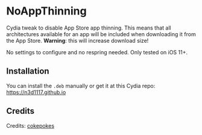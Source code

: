 # NoAppThinning
Cydia tweak to disable App Store app thinning. This means that all architectures available for an app will be included when downloading it from the App Store. <strong>Warning</strong>: this will increase download size!

No settings to configure and no respring needed. Only tested on iOS 11+.

## Installation
You can install the `.deb` manually or get it at this Cydia repo: https://n3d1117.github.io

## Credits
Credits: [cokepokes](https://github.com/CokePokes)
